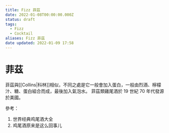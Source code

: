 ```yaml
---
title: Fizz 菲茲
date: 2022-01-08T00:00:00.000Z
status: draft
tags:
  - Fizz
  - Cocktail
aliases: Fizz 菲茲
date updated: 2022-01-09 17:58
---
```


# 菲茲

菲茲與[[Collins|科林]]相似，不同之處是它一般會加入蛋白，一般由烈酒、檸檬汁、糖、蛋白組合而成，最後加入氣泡水。
菲茲類雞尾酒於 19 世紀 70 年代發源於美國。

參考：

1. 世界经典鸡尾酒大全
2. 鸡尾酒原来是这么回事儿
